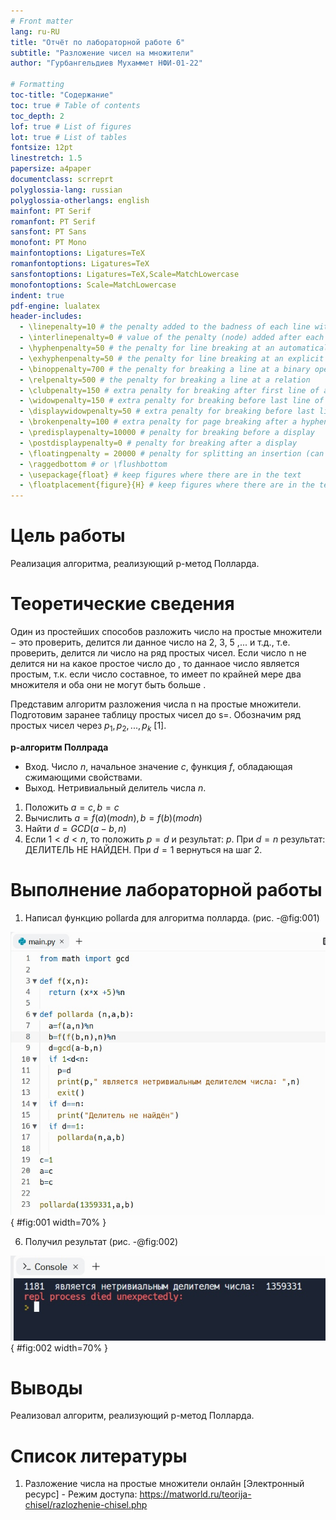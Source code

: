 ```yaml
---
# Front matter
lang: ru-RU
title: "Отчёт по лабораторной работе 6"
subtitle: "Разложение чисел на множители"
author: "Гурбангельдиев Мухаммет НФИ-01-22"

# Formatting
toc-title: "Содержание"
toc: true # Table of contents
toc_depth: 2
lof: true # List of figures
lot: true # List of tables
fontsize: 12pt
linestretch: 1.5
papersize: a4paper
documentclass: scrreprt
polyglossia-lang: russian
polyglossia-otherlangs: english
mainfont: PT Serif
romanfont: PT Serif
sansfont: PT Sans
monofont: PT Mono
mainfontoptions: Ligatures=TeX
romanfontoptions: Ligatures=TeX
sansfontoptions: Ligatures=TeX,Scale=MatchLowercase
monofontoptions: Scale=MatchLowercase
indent: true
pdf-engine: lualatex
header-includes:
  - \linepenalty=10 # the penalty added to the badness of each line within a paragraph (no associated penalty node) Increasing the value makes tex try to have fewer lines in the paragraph.
  - \interlinepenalty=0 # value of the penalty (node) added after each line of a paragraph.
  - \hyphenpenalty=50 # the penalty for line breaking at an automatically inserted hyphen
  - \exhyphenpenalty=50 # the penalty for line breaking at an explicit hyphen
  - \binoppenalty=700 # the penalty for breaking a line at a binary operator
  - \relpenalty=500 # the penalty for breaking a line at a relation
  - \clubpenalty=150 # extra penalty for breaking after first line of a paragraph
  - \widowpenalty=150 # extra penalty for breaking before last line of a paragraph
  - \displaywidowpenalty=50 # extra penalty for breaking before last line before a display math
  - \brokenpenalty=100 # extra penalty for page breaking after a hyphenated line
  - \predisplaypenalty=10000 # penalty for breaking before a display
  - \postdisplaypenalty=0 # penalty for breaking after a display
  - \floatingpenalty = 20000 # penalty for splitting an insertion (can only be split footnote in standard LaTeX)
  - \raggedbottom # or \flushbottom
  - \usepackage{float} # keep figures where there are in the text
  - \floatplacement{figure}{H} # keep figures where there are in the text
---
```


# Цель работы

Реализация алгоритма, реализующий p-метод Полларда.

# Теоретические сведения

Один из простейших способов разложить число на простые множители − это проверить, делится ли данное число на 2, 3, 5 ,... и т.д., т.е. проверить, делится ли число на ряд простых чисел. Если число n не делится ни на какое простое число до , то даннаое число является простым, т.к. если число составное, то имеет по крайней мере два множителя и оба они не могут быть больше .

Представим алгоритм разложения числа n на простые множители. Подготовим заранее таблицу простых чисел до s=. Обозначим ряд простых чисел через $p_1, p_2, ..., p_k$ [1].


**p-алгоритм Поллрада**

* Вход. Число $n$, начальное значение $c$, функция $f$, обладающая сжимающими свойствами.
* Выход. Нетривиальный делитель числа $n$.

1. Положить $a=c, b=c$
2. Вычислить $a=f(a)(mod n), b=f(b)(mod n)$
3. Найти $d = GCD(a-b, n)$
4. Если $1<d<n$, то положить $p=d$ и результат: $p$. При $d=n$ результат: ДЕЛИТЕЛЬ НЕ НАЙДЕН. При $d=1$ вернуться на шаг 2.



# Выполнение лабораторной работы

1. Написал функцию pollarda для алгоритма полларда. (рис. -@fig:001)

![Функция для алгоритма полларда](https://github.com/gurbangeldiev/information-security/blob/master/lab06/images/1.jpg?raw=true){ #fig:001 width=70% }


6. Получил результат (рис. -@fig:002)

![Результат алгоритма](https://github.com/gurbangeldiev/information-security/blob/master/lab06/images/2.jpg?raw=true){ #fig:002 width=70% }

# Выводы

Реализовал алгоритм, реализующий p-метод Полларда.

# Список литературы

1. Разложение числа на простые множители онлайн [Электронный ресурс] - Режим доступа: https://matworld.ru/teorija-chisel/razlozhenie-chisel.php
